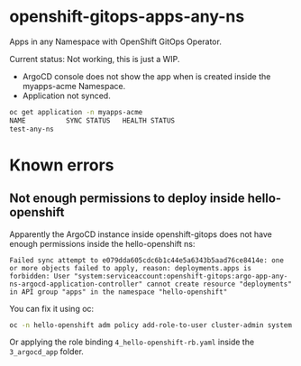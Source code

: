 # openshift-gitops-apps-any-ns
Apps in any Namespace with OpenShift GitOps Operator.

Current status: Not working, this is just a WIP.

- ArgoCD console does not show the app when is created inside the myapps-acme
  Namespace.
- Application not synced.
```bash
oc get application -n myapps-acme
NAME          SYNC STATUS   HEALTH STATUS
test-any-ns
```


# Known errors

## Not enough permissions to deploy inside hello-openshift
Apparently the ArgoCD instance inside openshift-gitops does not have
enough permissions inside the hello-openshift ns:

```
Failed sync attempt to e079dda605cdc6b1c44e5a6343b5aad76ce8414e: one or more objects failed to apply, reason: deployments.apps is forbidden: User "system:serviceaccount:openshift-gitops:argo-app-any-ns-argocd-application-controller" cannot create resource "deployments" in API group "apps" in the namespace "hello-openshift"
```

You can fix it using oc:
```bash
oc -n hello-openshift adm policy add-role-to-user cluster-admin system:serviceaccount:openshift-gitops:argo-app-any-ns-argocd-application-controller
```

Or applying the role binding `4_hello-openshift-rb.yaml` inside the 
`3_argocd_app` folder.